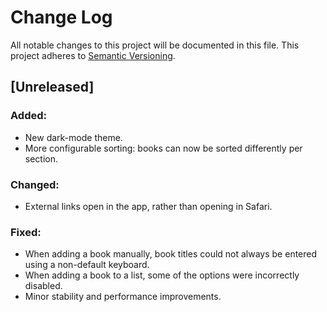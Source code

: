 # Change Log
All notable changes to this project will be documented in this file.
This project adheres to [Semantic Versioning](http://semver.org/).

## [Unreleased]
### Added:
- New dark-mode theme.
- More configurable sorting: books can now be sorted differently per section.

### Changed:
- External links open in the app, rather than opening in Safari.

### Fixed:
- When adding a book manually, book titles could not always be entered using a non-default keyboard.
- When adding a book to a list, some of the options were incorrectly disabled.
- Minor stability and performance improvements.
